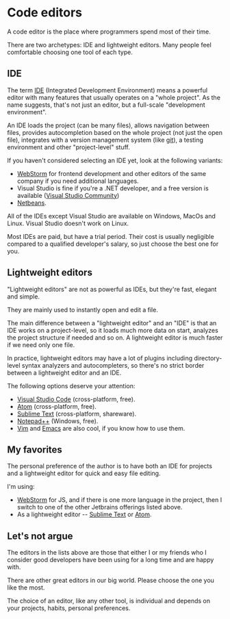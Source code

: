 # Code editors

A code editor is the place where programmers spend most of their time.

There are two archetypes: IDE and lightweight editors. Many people feel comfortable choosing one tool of each type.

## IDE

The term [IDE](https://en.wikipedia.org/wiki/Integrated_development_environment) (Integrated Development Environment) means a powerful editor with many features that usually operates on a "whole project". As the name suggests, that's not just an editor, but a full-scale "development environment".

An IDE loads the project (can be many files), allows navigation between files, provides autocompletion based on the whole project (not just the open file), integrates with a version management system (like [git](https://git-scm.com/)), a testing environment and other "project-level" stuff.

If you haven't considered selecting an IDE yet, look at the following variants:

- [WebStorm](http://www.jetbrains.com/webstorm/) for frontend development and other editors of the same company if you need additional languages.
- Visual Studio is fine if you're a .NET developer, and a free version is available ([Visual Studio Community](https://www.visualstudio.com/vs/community/))
- [Netbeans](http://netbeans.org/).

All of the IDEs except Visual Studio are available on Windows, MacOs and Linux. Visual Studio doesn't work on Linux.

Most IDEs are paid, but have a trial period. Their cost is usually negligible compared to a qualified developer's salary, so just choose the best one for you.

## Lightweight editors

"Lightweight editors" are not as powerful as IDEs, but they're fast, elegant and simple.

They are mainly used to instantly open and edit a file.

The main difference between a "lightweight editor" and an "IDE" is that an IDE works on a project-level, so it loads much more data on start, analyzes the project structure if needed and so on. A lightweight editor is much faster if we need only one file.

In practice, lightweight editors may have a lot of plugins including directory-level syntax analyzers and autocompleters, so there's no strict border between a lightweight editor and an IDE.

The following options deserve your attention:

- [Visual Studio Code](https://code.visualstudio.com/) (cross-platform, free).
- [Atom](https://atom.io/) (cross-platform, free).
- [Sublime Text](http://www.sublimetext.com) (cross-platform, shareware).
- [Notepad++](https://notepad-plus-plus.org/) (Windows, free).
- [Vim](http://www.vim.org/) and [Emacs](https://www.gnu.org/software/emacs/) are also cool, if you know how to use them.

## My favorites

The personal preference of the author is to have both an IDE for projects and a lightweight editor for quick and easy file editing.

I'm using:

- [WebStorm](http://www.jetbrains.com/webstorm/) for JS, and if there is one more language in the project, then I switch to one of the other Jetbrains offerings listed above.
- As a lightweight editor -- [Sublime Text](http://www.sublimetext.com) or [Atom](https://atom.io/).

## Let's not argue

The editors in the lists above are those that either I or my friends who I consider good developers have been using for a long time and are happy with.

There are other great editors in our big world. Please choose the one you like the most.

The choice of an editor, like any other tool, is individual and depends on your projects, habits, personal preferences.
